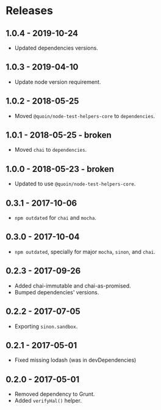 # Releases

## 1.0.4 - 2019-10-24

- Updated dependencies versions.

## 1.0.3 - 2019-04-10

- Update node version requirement.

## 1.0.2 - 2018-05-25

- Moved `@quoin/node-test-helpers-core` to `dependencies`.

## 1.0.1 - 2018-05-25 - broken

- Moved `chai` to `dependencies`.

## 1.0.0 - 2018-05-23 - broken

- Updated to use `@quoin/node-test-helpers-core`.

## 0.3.1 - 2017-10-06

- `npm outdated` for `chai` and `mocha`.

## 0.3.0 - 2017-10-04

- `npm outdated`, specially for major `mocha`, `sinon`, and `chai`.

## 0.2.3 - 2017-09-26

- Added chai-immutable and chai-as-promised.
- Bumped dependencies' versions.

## 0.2.2 - 2017-07-05

- Exporting `sinon.sandbox`.

## 0.2.1 - 2017-05-01

- Fixed missing lodash (was in devDependencies)

## 0.2.0 - 2017-05-01

- Removed dependency to Grunt.
- Added `verifyHal()` helper.
